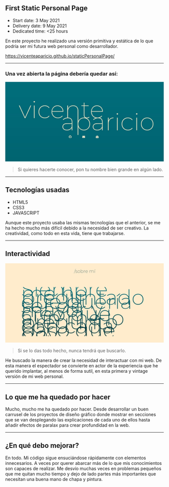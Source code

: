 ## First Static Personal Page

- Start date: 3 May 2021
- Delivery date: 9 May 2021
- Dedicated time: <25 hours 

En este proyecto he realizado una versión primitiva y estática de lo que podría ser mi futura web personal como desarrollador.

https://vicenteaparicio.github.io/staticPersonalPage/


***


### Una vez abierta la página debería quedar así:

![Imagen previa del proyecto](./img/web1.jpg)
>Si quieres hacerte conocer, pon tu nombre bien grande en algún lado. 


***


## Tecnologías usadas

- HTML5
- CSS3
- JAVASCRIPT

Aunque este proyecto usaba las mismas tecnologías que el anterior, se me ha hecho mucho más difícil debido a la necesidad de ser creativo. La creatividad, como todo en esta vida, tiene que trabajarse. 


***


## Interactividad
![Imagen previa del proyecto](./img/web2.jpg)
>Si se lo das todo hecho, nunca tendrá que buscarlo.


He buscado la manera de crear la necesidad de interactuar con mi web. De esta manera el espectador se convierte en actor de la experiencia que he querido implantar, al menos de forma sutil, en esta primera y vintage versión de mi web personal. 


***


## Lo que me ha quedado por hacer
Mucho, mucho me ha quedado por hacer. Desde desarrollar un buen carrusel de los proyectos de diseño gráfico donde mostrar en secciones que se van desplegando las explicaciones de cada uno de ellos hasta añadir efectos de paralax para crear profundidad en la web. 


***


## ¿En qué debo mejorar?
En todo. Mi código sigue ensuciándose rápidamente con elementos innecesarios. A veces por querer abarcar más de lo que mis conocimientos son capaces de realizar. Me desvío muchas veces en problemas pequeños que me quitan mucho tiempo y dejo de lado partes más importantes que necesitan una buena mano de chapa y pintura. 
